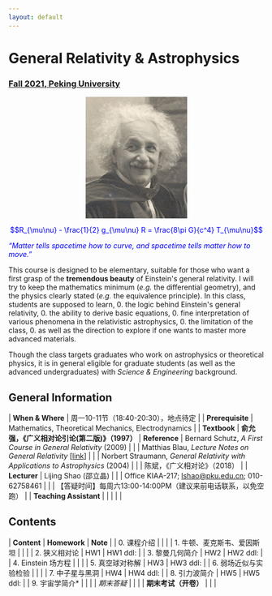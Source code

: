 ```yaml
---
layout: default
---
```


<style>
table {
  font-family: arial, sans-serif;
  border-collapse: collapse;
  width: 100%;
}

td, th {
  border: 1px solid #dddddd;
  text-align: left;
  padding: 8px;
}

tr:nth-child(odd) {
  background-color: #dddddd;
}
</style>

# <b>General Relativity & Astrophysics</b>

### <u>Fall 2021, Peking University</u>

<div style="display: flex; justify-content: center;">
<img src="../gr19/Einstein.jpg" width="200">
</div>

<p align="center">
<font color="blue">
$$R_{\mu\nu} - \frac{1}{2} g_{\mu\nu} R = \frac{8\pi G}{c^4} T_{\mu\nu}$$


<i>“Matter tells spacetime how to curve, and spacetime tells
matter how to move.”</i></font>
</p>

This course is designed to be elementary, suitable for those who want a first
grasp of the **tremendous beauty** of Einstein's general relativity. I will try
to keep the mathematics minimum (*e.g.* the differential geometry), and the
physics clearly stated (*e.g.* the equivalence principle).  In this class,
students are supposed to learn,
0. the logic behind Einstein's general relativity,
0. the ability to derive basic equations,
0. fine interpretation of various phenomena in the relativistic astrophysics,
0. the limitation of the class, 
0. as well as the direction to explore if one wants to master more advanced materials.

Though the class targets graduates who work on astrophysics or theoretical
physics, it is in general eligible for graduate students (as well as the
advanced undergraduates) with *Science & Engineering* background. 

<p></p>

## General Information

| **When & Where** | 周一10-11节（18:40-20:30），地点待定 |
| **Prerequisite** | Mathematics, Theoretical Mechanics, Electrodynamics  |
| **Textbook** | **俞允强，《广义相对论引论(第二版)》（1997）**
| **Reference** | Bernard Schutz, *A First Course in General Relativity* (2009) |
| | Matthias Blau, *Lecture Notes on General Relativity* [[link](http://www.blau.itp.unibe.ch/GRLecturenotes.html)] |
| | Norbert Straumann, *General Relativity with Applications to Astrophysics* (2004) |
| | 陈斌，《广义相对论》（2018） |
| **Lecturer** | Lijing Shao (邵立晶) | 
| | Office KIAA-217; lshao@pku.edu.cn; 010-62758461 | 
| | 【答疑时间】每周六13:00-14:00PM（建议来前电话联系，以免空跑） | 
| **Teaching Assistant** |  |
| | |

<p></p>

## Contents

| **Content** | **Homework** | **Note** |
| 0. 课程介绍 | | |
| 1. 牛顿、麦克斯韦、爱因斯坦 | | |
| 2. 狭义相对论 | HW1 | HW1 ddl:  |
| 3. 黎曼几何简介 | HW2 | HW2 ddl: |
| 4. Einstein 场方程 |  |  |
| 5. 真空球对称解 | HW3 | HW3 ddl: |
| 6. 弱场近似与实验检验 |  |  |
| 7. 中子星与黑洞 | HW4 | HW4 ddl: |
| 8. 引力波简介 | HW5 | HW5 ddl: |
| 9. 宇宙学简介* | | |
| *期末答疑* |  |  |
| **期末考试（开卷）** |  |  |


<script type="text/x-mathjax-config">
  MathJax.Hub.Config({
    tex2jax: {
      inlineMath: [ ['$','$'] ],
      processEscapes: true
    }
  });
</script>
<script type="text/javascript" src="https://cdn.mathjax.org/mathjax/latest/MathJax.js?config=TeX-AMS-MML_HTMLorMML">
</script>

